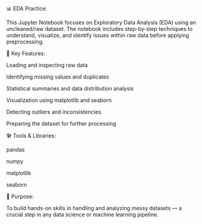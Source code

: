 📊 EDA Practice:

This Jupyter Notebook focuses on Exploratory Data Analysis (EDA) using an uncleaned/raw dataset. The notebook includes step-by-step techniques to understand, visualize, and identify issues within raw data before applying preprocessing.

🧩 Key Features:

Loading and inspecting raw data

Identifying missing values and duplicates

Statistical summaries and data distribution analysis

Visualization using matplotlib and seaborn

Detecting outliers and inconsistencies

Preparing the dataset for further processing

🛠️ Tools & Libraries:

pandas

numpy

matplotlib

seaborn

📌 Purpose:

To build hands-on skills in handling and analyzing messy datasets — a crucial step in any data science or machine learning pipeline.
